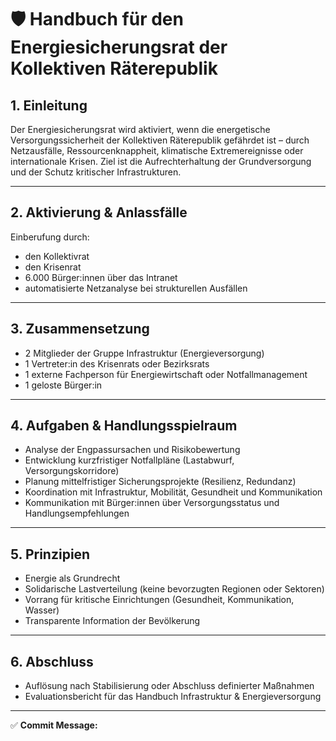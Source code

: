 # 🛡️ Handbuch für den Energiesicherungsrat der Kollektiven Räterepublik

## 1. Einleitung

Der Energiesicherungsrat wird aktiviert, wenn die energetische Versorgungssicherheit der Kollektiven Räterepublik gefährdet ist – durch Netzausfälle, Ressourcenknappheit, klimatische Extremereignisse oder internationale Krisen. Ziel ist die Aufrechterhaltung der Grundversorgung und der Schutz kritischer Infrastrukturen.

---

## 2. Aktivierung & Anlassfälle

Einberufung durch:
- den Kollektivrat
- den Krisenrat
- 6.000 Bürger:innen über das Intranet
- automatisierte Netzanalyse bei strukturellen Ausfällen

---

## 3. Zusammensetzung

- 2 Mitglieder der Gruppe Infrastruktur (Energieversorgung)
- 1 Vertreter:in des Krisenrats oder Bezirksrats
- 1 externe Fachperson für Energiewirtschaft oder Notfallmanagement
- 1 geloste Bürger:in

---

## 4. Aufgaben & Handlungsspielraum

- Analyse der Engpassursachen und Risikobewertung
- Entwicklung kurzfristiger Notfallpläne (Lastabwurf, Versorgungskorridore)
- Planung mittelfristiger Sicherungsprojekte (Resilienz, Redundanz)
- Koordination mit Infrastruktur, Mobilität, Gesundheit und Kommunikation
- Kommunikation mit Bürger:innen über Versorgungsstatus und Handlungsempfehlungen

---

## 5. Prinzipien

- Energie als Grundrecht
- Solidarische Lastverteilung (keine bevorzugten Regionen oder Sektoren)
- Vorrang für kritische Einrichtungen (Gesundheit, Kommunikation, Wasser)
- Transparente Information der Bevölkerung

---

## 6. Abschluss

- Auflösung nach Stabilisierung oder Abschluss definierter Maßnahmen
- Evaluationsbericht für das Handbuch Infrastruktur & Energieversorgung

---

✅ **Commit Message:**

